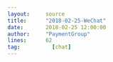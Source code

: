 ```yaml
---
layout:     source 
title:      "2018-02-25-WeChat"
date:       2018-02-25 12:00:00
author:     "PaymentGroup"
lines:      62 
tag:		  [chat]
---
```

